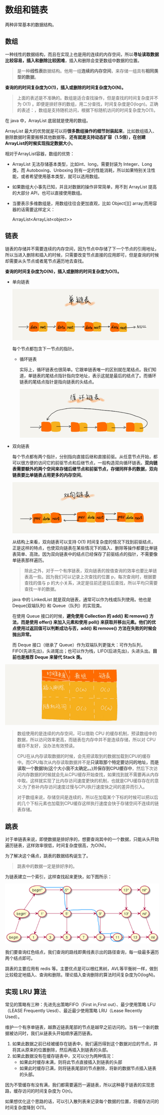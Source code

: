 # 数组和链表

两种非常基本的数据结构。

## 数组

一种线性的数据结构，而且在实现上也是用的连续的内存空间，所以**寻址读取数据比较容易，插入和删除比较困难**，插入和删除会变更数组中数据的位置。

> 是一种**线性表**数据结构。他用一组**连续的内存空间**，来存储一组具有**相同类型的数据**。

**查询的的时间复杂度为O(1)，插入或删除的时间复杂度为O(N)。**

> 上面的表述是不准确的。数组是适合查找操作，但是查找的时间复杂度并不为 O(1) 。即便是排好序的数组，用二分查找，时间复杂度是O(logn)。正确的表述：，数组是支持随机访问，根据下标随机访问的时间复杂度为O(1)。

在 java 中，ArrayList 底层就是使用的数组。

ArrayList 最大的优势就是可以将**很多数组操作的细节封装起来**，比如数组插入、删除数据时需要搬移其他数据等。**还有就是支持动态扩容（1.5倍），在创建ArrayList的时候实现指定数据大小**。

相对于ArrayList容器，数组的优势：

- ArrayList 无法存储基本类型，比如int、long，需要封装为 Integer、Long类，而 Autoboxing、Unboxing 则有一定的性能消耗，所以如果特别关注性能，或者希望使用基本类型，就可以选用数组。

- 如果数组大小事先已知，并且对数据的操作非常简单，用不到 ArrayList 提高的大部分 API，也可以直接使用数组。

- 当要表示多维数组是，用数组往往会更加直观，比如 Object[][] array;而用容器的话需要这样定义：

  ArrayList<ArrayList\<object>>

## 链表

链表的存储并不需要连续的内存空间，因为节点中存储了下一个节点的引用地址，所以当进入删除和插入的时候，只需要改变节点直接的应用即可，但是查询的时候却需要从头节点或者尾节点遍历地去查找。

**查询的时间复杂度为O(N)，插入或删除的时间复杂度为O(1)。**

- 单向链表

  ![](../myimage/b93e7ade9bb927baad1348d9a806ddeb.png)

  每个节点都包含下一节点的指针。

  - 循环链表

    实际上，循环链表也很简单。它跟单链表唯一的区别就在尾结点。我们知道，单链表的尾结点指针指向空地址，表示这就是最后的结点了。而循环链表的尾结点指针是指向链表的头结点。

    ![](../myimage/86cb7dc331ea958b0a108b911f38d155.png)

- 双向链表

  每个节点都有两个指针，分别指向直接后继和直接前驱。从任意节点开始，都可以很方便的访问它的前驱节点和后继节点，一般构造双向循环链表。**双向链表需要额外的两个空间来存储后继节点和前驱节点，存储同样多的数据，双向链表要比单链表占用更多的内存空间**。

  ![](../myimage/cbc8ab20276e2f9312030c313a9ef70b.png)

  从结构上来看，双向链表可以支持 O(1) 时间复杂度的情况下找到前驱结点，正是这样的特点，也使双向链表在某些情况下的插入、删除等操作都要比单链表简单、高效。因为双向链表中的结点已经保存了前驱结点的指针，不需要像单链表那样遍历。

  > 除此之外，对于一个有序链表，双向链表的按值查询的效率也要比单链表高一些。因为我们可以记录上次查找的位置 p，每次查询时，根据要查找的值与 p 的大小关系，决定是往前还是往后查找，所以平均只需要查找一半的数据。
  
  
  
  java 中的 LinkedList 就是双向链表，通常可以作为栈或队列使用。他也是 Deque(双端队列) 和 Queue（队列）的实现类。
  
  在使用 Queue 接口的时候，**避免使用 Collection 的 add() 和 remove() 方法，而是使用 offer() 来加入元素和使用 poll() 来获取并移出元素。他们的优点使用过返回值可以判断成功与否，add() 和 remove() 方法在失败的时候会抛出异常。**
  
  而 Deque 接口（继承了 Queue）作为双端队列更强大：可作为队列，FIFO(先进先出)，头进尾出；也可以作为栈，LIFO(后进先出)，头进头出。**目前也是推荐 Deque 来替代 Stack 类。**



![](../myimage/4f63e92598ec2551069a0eef69db7168.png)

> 数组使用的是连续的内存空间，可以借助 CPU 的缓存机制，预读数组中的数据，所以访问效率更高，而链表在内存中并不是连续存储，所以对 CPU 缓存不友好，没办法有效预读。
>
> CPU在从内存读取数据的时候，会先把读取到的数据加载到CPU的缓存中。而CPU每次从内存读取数据并不是**只读取那个特定要访问的地址，而是读取一个数据块(这个大小我不太确定。。)并保存到CPU缓存中**，然后下次访问内存数据的时候就会先从CPU缓存开始查找，如果找到就不需要再从内存中取。这样就实现了比内存访问速度更快的机制，也就是CPU缓存存在的意义:为了弥补内存访问速度过慢与CPU执行速度快之间的差异而引入。
>
> 对于数组来说，存储空间是连续的，所以在加载某个下标的时候可以把以后的几个下标元素也加载到CPU缓存这样执行速度会快于存储空间不连续的链表存储。

## 跳表

对于单链表来说，即使数据是排好序的，想要查询其中的一个数据，只能从头开始遍历链表，这样效率很低，时间复杂度很高，为O(N)。

为了解决这个痛点，跳表的数据结构诞生了。

> 跳表中的数据一定是排好序的。

为链表建立一个索引，这样查找起来更快，如下图所示：

![跳表](../myimage/tiaobiao.png)

我们要查询红色结点，我们查询的路线即黄线表示出的路径查询，每一级最多遍历两个结点即可。

跳表的主要应用有 redis 等。主要优点是可以根红黑树，AVL等平衡树一样，做到比较稳定地插入、查询和删除。理论插入查询删除的算法时间复杂度为O(logN)。

## 实现 LRU 算法

常见的策略有三种：先进先出策略FIFO（First in,First out）、最少使用策略 LFU（LEASE Frequently Uesd）、最近最少使用策略 LRU（Lease Recently Used）。

维护一个有序单链表，越靠近链表尾部的节点是越早之前访问的。当有一个新的数据被访问时，我们从链表头开始顺序遍历链表。

1. 如果此数据之前已经被缓存在链表中，我们遍历得到这个数据对应的节点，并将其从原来的位置删除，然后再插入到链表的头部。
2. 如果此数据没有在缓存链表中，又可以分为两种情况：
   - 如果此时缓存未满，则将此节点直接插入到链表的头部
   - 如果此时缓存已满，则将链表尾部的节点删除，将新的数据节点插入链表的头部。

因为不管缓存有没有满，我们都需要遍历一遍链表，所以这种基于链表的实现思路，缓存访问的时间复杂度为 O(n)。

如果想优化这个思路的话，可以引入散列表来记录每个数据的位置，将缓存访问的时间复杂度降到 O(1)。

